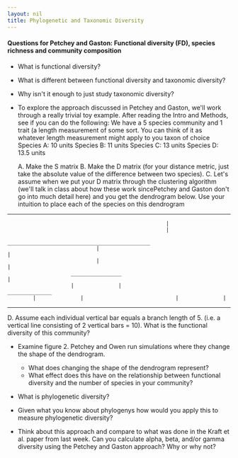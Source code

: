 ```yaml
---
layout: nil
title: Phylogenetic and Taxonomic Diversity
---
```


#### Questions for Petchey and Gaston: Functional diversity (FD), species richness and community composition
* What is functional diversity?
* What is different between functional diversity and taxonomic diversity?
* Why isn't it enough to just study taxonomic diversity?
* To explore the approach discussed in Petchey and Gaston, we'll work through a really trivial toy example. After reading the Intro and Methods, see if you can do the following:
     We have a 5 species community and 1 trait (a length measurement of some sort. You can think of it as whatever length measurement might apply to you taxon of choice
     Species A: 10 units
     Species B: 11 units
     Species C: 13 units
     Species D: 13.5 units
     
     A. Make the S matrix
     B. Make the D matrix (for your distance metric, just take the absolute value of the difference between two species).
     C. Let's assume when we put your D matrix through the clustering algorithm (we'll talk in class about how these work sincePetchey and Gaston don't go into much detail here) and you get the dendrogram below. Use your intuition to place each of the species on this dendrogram
     
---
                                                      |
                                                      |
                                _____________________________________________
                                |                                            |
                                |                                            |
                        ________________                                     |
                        |              |                              ______________
			|              |                             |              |         
		   
---

D. Assume each individual vertical bar equals a branch length of 5. (i.e. a vertical line consisting of 2 vertical bars = 10). What is the functional diversity of this community?
 
* Examine figure 2. Petchey and Owen run simulations where they change the shape of the dendrogram.
     * What does changing the shape of the dendrogram represent?
     * What effect does this have on the relationship between functional diversity and the number of species in your community?

* What is phylogenetic diversity?


* Given what you know about phylogenys how would you apply this to measure phylogenetic diversity?

* Think about this approach and compare to what was done in the Kraft et al. paper
from last week. Can you calculate alpha, beta, and/or gamma diversity using the Petchey
and Gaston approach? Why or why not?


